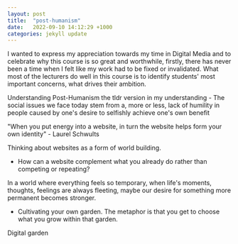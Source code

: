 ```yaml
---
layout: post
title:  "post-humanism"
date:   2022-09-10 14:12:29 +1000
categories: jekyll update
---
```


<!-- One of the artists that was mentioned in the assignment 2 brief included Qianqian Ye, their work includes heavy experimentation with p5, three.js, a lot of 3D and AR stuff which is super inspiring, through some thorough investigation (reading the About Me section) I had learnt that they hold a bachelors, and masters in Landscape Architecture. With an extremely strong background in the field, their work expands into 3D art and creative coding. Ye challenges social issues such as gender, immigrant, power and technology through her art.  -->

I wanted to express my appreciation towards my time in Digital Media and to celebrate why this course is so great and worthwhile, firstly, there has never been a time when I felt like my work had to be fixed or invalidated. What most of the lecturers do well in this course is to identify students' most important concerns, what drives their ambition. 

<!-- What Digital Media allows, is to gain all these different types of skills to be able to express our concerns and experiences, this is what creating is all about right? 

What the hell is this even all about anyway? this whole creating thing, being "creative" is just a way to extract what we deem inspiring in our minds, what we find cool from our past, our experiences, our traumas and projecting that into reality. Sometimes I forget why I create things, 

When we create or design, or ideate, what is it that we are projecting? Sometimes I might not even know it but, when you aren't limited to how you create, obviously the more expressive you become -->
Understanding Post-Humanism
the tldr version in my understanding - The social issues we face today stem from a, more or less, lack of humility in people caused by one's desire to selfishly achieve one's own benefit





"When you put energy into a website, in turn the website helps form your own identity" - Laurel Schwults

Thinking about websites as a form of world building.

- How can a website complement what you already do rather than competing or repeating?

In a world where everything feels so temporary, when life's moments, thoughts, feelings are always fleeting, maybe our desire for something more permanent becomes stronger.

- Cultivating your own garden. The metaphor is that you get to choose what you grow within that garden. 

Digital garden

<script type=module>

    // getting and formatting the canvas element
    const cnv = document.getElementById (`onclick_example`)
    cnv.width = cnv.parentNode.scrollWidth
    cnv.height = cnv.width * 9 / 16

    // this array will store the coordinates
    // of the click events
    const coordinates = []

    // this function will take the
    // pointerEvent as an argument
    // and assign it to parameter 'e'
    function add_coordinate (e) {

        // adding to the coordinates array 
        // an object with x & y properties
        // storing the values associated 
        // with the .offsetX and .offsetY
        // properties of the pointerEvent
        // object assigned to parameter 'e' 
        coordinates.push ({
            x : e.offsetX,
            y : e.offsetY
        })
    }

    // adding the function to the 
    // .onclick property of the canvas
    // add_coordinate
    cnv.onclick = add_coordinate

    // getting a 2d context
    const ctx = cnv.getContext ('2d')    

    // function to draw animation frames
    function draw_frame () {

        // turquoise background
        ctx.fillStyle = `turquoise`
        ctx.fillRect (0, 0, cnv.width, cnv.height)

        // hotpink squares
        ctx.fillStyle = `hotpink`

        // go through the coordinates array
        coordinates.forEach (p => {

            // use the values on the x & y properties
            // of each object to draw a square
            ctx.fillRect (p.x - 10, p.y - 10, 20, 20)
        })

        // call itself recursively
        requestAnimationFrame (draw_frame)
    }

    // call the first frame
    requestAnimationFrame (draw_frame)
</script>